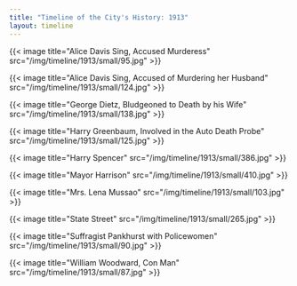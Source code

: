 ```yaml
---
title: "Timeline of the City's History: 1913"
layout: timeline
---
```


{{< image title="Alice Davis Sing, Accused Murderess" src="/img/timeline/1913/small/95.jpg" >}}

{{< image title="Alice Davis Sing, Accused of Murdering her Husband" src="/img/timeline/1913/small/124.jpg" >}}

{{< image title="George Dietz, Bludgeoned to Death by his Wife" src="/img/timeline/1913/small/138.jpg" >}}

{{< image title="Harry Greenbaum, Involved in the Auto Death Probe" src="/img/timeline/1913/small/125.jpg" >}}

{{< image title="Harry Spencer" src="/img/timeline/1913/small/386.jpg" >}}

{{< image title="Mayor Harrison" src="/img/timeline/1913/small/410.jpg" >}}

{{< image title="Mrs. Lena Mussao" src="/img/timeline/1913/small/103.jpg" >}}

{{< image title="State Street" src="/img/timeline/1913/small/265.jpg" >}}

{{< image title="Suffragist Pankhurst with Policewomen" src="/img/timeline/1913/small/90.jpg" >}}

{{< image title="William Woodward, Con Man" src="/img/timeline/1913/small/87.jpg" >}}
